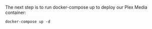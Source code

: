 The next step is to run docker-compose up to deploy our Plex Media container:

`docker-compose up -d`